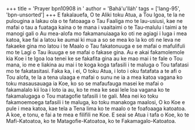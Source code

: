+++
title = 'Prayer bpn10908 in '
author = 'Bahá'u'lláh'
tags = ['lang-95', 'bpn-unsorted']
+++
E fakalauefa, O te Aliki toku Atua, a Tou Igoa,  te la ne pulougina a lakau ola o te fatoaaga o Tau Faaliga mo te lau-usiusi, kae ne mafai o tau a fuataga kaina o te mana i vaaitaimi o te Tau-malulu i taimi a te manogi gali o Au mea-alofa mo fakamanuiaaga ko oti ne agiagi i luga i mea katoa, kae fai a latou ke aumai ki mua a so se mea ko la ko oti ne leva ne fakaeke gina mo latou i te Maalo o Tau fakatonuuga e se mafai o mafulifuli mo te Lagi o Tau ikuuga e se mafai o fakase gina.  Au e akai fakamolemole kia Koe i te Igoa loa tenei ke se fakafita gina au ke mao mai i te fale o Tou mana, io me e liakina au mai i te koga koga tafasili i te maluga o Tou tafatasi mo te fakatasitasi.
     Faka ka, i ei, O toku Atua, i loto i oku fatafata a te afi o Tou alofa, te la a tena ulaaga e mafai o sunu ne ia a mea katoa vagana ko toku masausauaga ia Koe, ko so se mafaufauga masei ke mafai o fakamalalo kii loa i loto ia au, ko te mea ke seai lele loa vagana ko te fakamalugaga o Tou matagofie tafasili i te gali.  Mea nei ko toku fakamoemoega tafasili i te maluga, ko toku manakoga maalosi, O ko Koe e pule i mea katoa, kae tela a Tena lima ko te maalo o te foafoaaga katoatoa.  A koe, e tonu, e fai a te mea e filifili ne Koe. E seai se Atua i tafa o Koe, ko te Mafi-Katoatoa, ko te Matagofie-Katoatoa, ko te Fakamagalo-Katoatoa.
